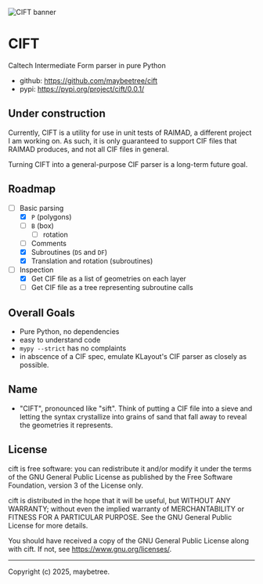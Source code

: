 ![CIFT banner](img/raima-cift-banner.png)

# CIFT
Caltech Intermediate Form parser in pure Python

- github: <https://github.com/maybeetree/cift>
- pypi: <https://pypi.org/project/cift/0.0.1/>

## Under construction

Currently, CIFT is a utility for use in unit tests of RAIMAD,
a different project I am working on.
As such, it is only guaranteed to support CIF files that RAIMAD produces,
and not all CIF files in general.

Turning CIFT into a general-purpose CIF parser is a long-term future goal.

## Roadmap

- [ ] Basic parsing
    - [x] `P` (polygons)
    - [ ] `B` (box)
        - [ ] rotation
    - [ ] Comments
    - [x] Subroutines (`DS` and `DF`)
    - [x] Translation and rotation (subroutines)
- [ ] Inspection
    - [x] Get CIF file as a list of geometries on each layer
    - [ ] Get CIF file as a tree representing subroutine calls

## Overall Goals
- Pure Python, no dependencies
- easy to understand code
- `mypy --strict` has no complaints
- in abscence of a CIF spec,
emulate KLayout's CIF parser as closely as possible.

## Name
- "CIFT", pronounced like "sift".
Think of putting a CIF file into a sieve
and letting the syntax crystallize into grains of sand
that fall away to reveal the geometries it represents.

## License

cift is free software: you can redistribute it and/or modify it under
the terms of the GNU General Public License as published by the Free Software
Foundation, version 3 of the License only.

cift is distributed in the hope that it will be useful, but WITHOUT ANY
WARRANTY; without even the implied warranty of MERCHANTABILITY or FITNESS FOR A
PARTICULAR PURPOSE. See the GNU General Public License for more details.

You should have received a copy of the GNU General Public License along with
cift. If not, see <https://www.gnu.org/licenses/>. 

---

Copyright (c) 2025, maybetree.

